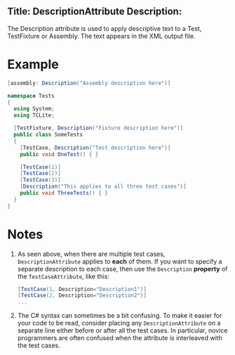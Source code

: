 Title: DescriptionAttribute
Description: 
---

The Description attribute is used to apply descriptive text to a Test, TestFixture or Assembly.
The text appears in the XML output file.

# Example

```csharp
[assembly: Description("Assembly description here")]

namespace Tests
{
  using System;
  using TCLite;

  [TestFixture, Description("Fixture description here")]
  public class SomeTests
  {
    [TestCase, Description("Test description here")]
    public void OneTest() { }

    [TestCase(1)]
    [TestCase(2)]
    [TestCase(3)]
    [Description("This applies to all three test cases")]
    public void ThreeTests() { }
  }
}
```

# Notes

1. As seen above, when there are multiple test cases, `DescriptionAttribute` applies to
   **each** of them. If you want to specify a separate description to each case, then
   use the `Description` **property** of the `TestCaseAttribute`, like this:

   ```csharp
   [TestCase(1, Description="Description1")]
   [TestCase(2, Description="Description2")]
   ...
   ```

2. The C# syntax can sometimes be a bit confusing. To make it easier for your code
   to be read, consider placing any `DescriptionAttribute` on a separate line either
   before or after all the test cases. In particular, novice programmers are often
   confused when the attribute is interleaved with the test cases.
